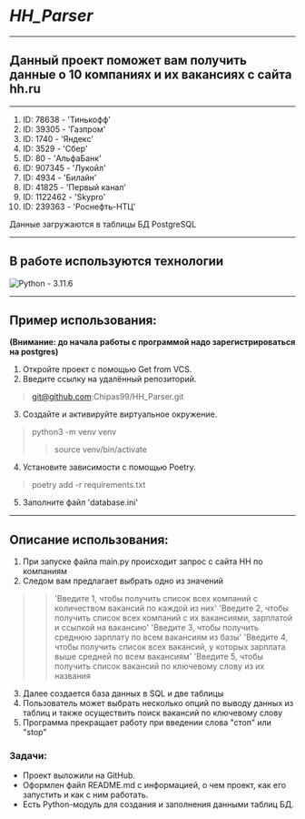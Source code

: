 # ***HH_Parser***
___
## **Данный проект поможет вам получить данные о 10 компаниях и их вакансиях с сайта hh.ru**
___
1. ID: 78638 - 'Тинькофф' 
2. ID: 39305 - 'Газпром'
3. ID: 1740 - 'Яндекс'
4. ID: 3529 - 'Сбер'
5. ID: 80 - 'АльфаБанк'
6. ID: 907345 - 'Лукойл'
7. ID: 4934 - 'Билайн' 
8. ID: 41825 - 'Первый канал' 
9. ID: 1122462 - 'Skypro'
10. ID: 239363 - 'Роснефть-НТЦ'

Данные загружаются в таблицы БД PostgreSQL
___

## В работе используются технологии
![Python - 3.11.6](https://img.shields.io/pypi/pyversions/python3.11.6)
***
## Пример использования:
**(Внимание: до начала работы с программой надо зарегистрироваться на postgres)**
1. Откройте проект с помощью Get from VCS.
2. Введите ссылку на удалённый репозиторий.
> git@github.com:Chipas99/HH_Parser.git
3. Создайте и активируйте виртуальное окружение.
>python3 -m venv venv
>> source venv/bin/activate
4. Установите зависимости с помощью Poetry.
>poetry add -r requirements.txt
5. Заполните файл 'database.ini'
***
## Описание использования:
1. При запуске файла main.py происходит запрос с сайта НН по компаниям
2. Следом вам предлагает выбрать одно из значений            
>>'Введите 1, чтобы получить список всех компаний с количеством вакансий по каждой из них'
'Введите 2, чтобы получить список всех компаний с их вакансиями, зарплатой и ссылкой на вакансию'
'Введите 3, чтобы получить среднюю зарплату по всем вакансиям из базы'
'Введите 4, чтобы получить список всех вакансий, у которых зарплата выше средней по всем вакансиям'
'Введите 5, чтобы получить список вакансий по ключевому слову из их названия
3. Далее создается база данных в SQL и две таблицы
4. Пользователь может выбрать несколько опций по выводу данных из таблиц и также осуществить поиск вакансий по ключевому слову
5. Программа прекращает работу при введении слова "стоп" или "stop"
### Задачи:
+ Проект выложили на GitHub.
+ Оформлен файл README.md с информацией, о чем проект, как его запустить и как с ним работать.
+ Есть Python-модуль для создания и заполнения данными таблиц БД.

